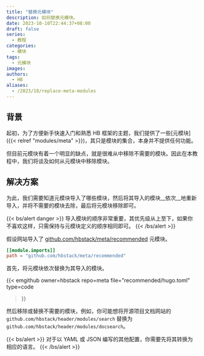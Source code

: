 ```yaml
---
title: "替换元模块"
description: 如何替换元模块。
date: 2023-10-10T22:44:37+08:00
draft: false
series:
  - 教程
categories:
  - 模块
tags:
  - 元模块
images:
authors:
  - HB
aliases:
  - /2023/10/replace-meta-modules
---
```


## 背景

起初，为了方便新手快速入门和熟悉 HB 框架的主题，我们提供了一些[元模块]({{< relref "modules/meta" >}})，其只是模块的集合，本身并不提供任何功能。

但目前元模块有着一个明显的缺点，就是很难从中移除不需要的模块。因此在本教程中，我们将谈及如何从元模块中移除模块。

## 解决方案

为此，我们需要知道元模块导入了哪些模块，然后将其导入的模块__依次__地重新导入，并将不需要的模块去除，最后将元模块移除即可。

{{< bs/alert danger >}}
导入模块的顺序非常重要，其优先级从上至下，如果你不喜欢这样，只需保持与元模块定义的顺序相同即可。
{{< /bs/alert >}}

假设网站导入了 [github.com/hbstack/meta/recommended](https://github.com/hbstack/meta/blob/main/recommended/hugo.toml) 元模块。

```toml
[[module.imports]]
path = "github.com/hbstack/meta/recommended"
```

首先，将元模块依次替换为其导入的模块。

{{< emgithub
  owner=hbstack
  repo=meta
  file="recommended/hugo.toml"
  type=code
>}}

然后移除或替换不需要的模块，例如，你可能想将开源项目文档网站的 `github.com/hbstack/header/modules/search` 替换为 `github.com/hbstack/header/modules/docsearch`。

{{< bs/alert >}}
对于以 YAML 或 JSON 编写的其他配置，你需要先将其转换为相应的语言。
{{< /bs/alert >}}
